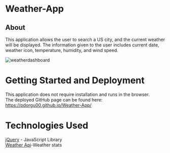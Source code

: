 # Weather-App

## About

This application allows the user to search a US city, and the current weather will be displayed. The information given to the user includes current date, weather icon, temperature, humidity, and wind speed.


![weatherdashboard](https://user-images.githubusercontent.com/56213571/80534356-15e52200-896d-11ea-8b82-eef8b6fa31b1.png)

# Getting Started and Deployment
This application does not require installation and runs in the browser. 
<br>
The deployed GitHub page can be found here: https://pdorgu00.github.io/Weather-App/

# Technologies Used
[jQuery](https://jquery.com/) - JavaScript Library
<br>
[Weather Api](https://openweathermap.org/api)-Weather stats
